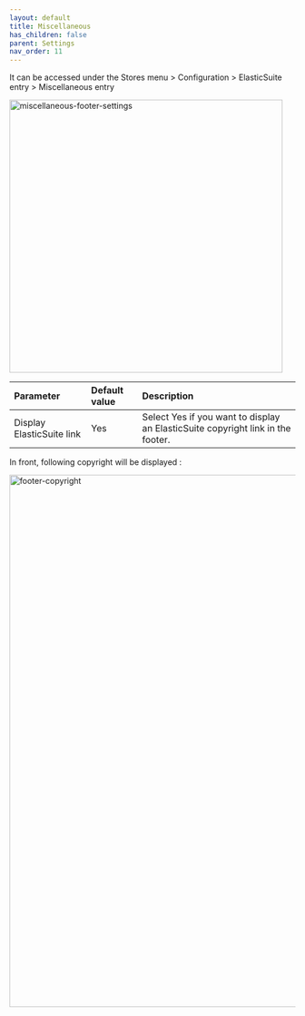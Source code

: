```yaml
---
layout: default
title: Miscellaneous
has_children: false
parent: Settings
nav_order: 11
---
```


It can be accessed under the Stores menu > Configuration > ElasticSuite entry > Miscellaneous entry

<img width="481" alt="miscellaneous-footer-settings" src="https://user-images.githubusercontent.com/98949123/156195865-63602680-1828-48e4-9a7a-1716ff8d4d33.PNG">

| Parameter    | Default value | Description |
|:-------------|:------------------|:------|
|Display ElasticSuite link|Yes|Select Yes if you want to display an ElasticSuite copyright link in the footer.|

In front, following copyright will be displayed : 

<img width="938" alt="footer-copyright" src="https://user-images.githubusercontent.com/98949123/156196141-cdac8e5e-3cf7-432c-b6c3-0088fc78d79d.PNG">

